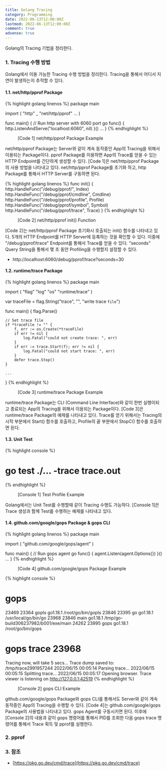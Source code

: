 ```yaml
---
title: Golang Tracing
category: Programming
date: 2022-06-13T12:00:00Z
lastmod: 2022-06-13T12:00:00Z
comment: true
adsense: true
---
```


Golang의 Tracing 기법을 정리한다.

### 1. Tracing 수행 방법

Golang에서 이용 가능한 Tracing 수행 방법을 정리한다. Tracing을 통해서 어디서 지연이 발생하는지 추적할 수 있다.

#### 1.1. net/http/pprof Package

{% highlight golang linenos %}
package main

import (
    "http"
	_ "net/http/pprof"
    ...
)

func main() {
    // Run http server with 6060 port
	go func() {
		http.ListenAndServe("localhost:6060", nil)
	}()
    ...
}
{% endhighlight %}
<figure>
<figcaption class="caption">[Code 1] net/http/pprof Package Example</figcaption>
</figure>

net/http/pprof Package는 Server와 같이 계속 동작중인 App의 Tracing을 위해서 이용되는 Package이다. pprof Package를 이용하면 App의 Trace를 얻을 수 있는 HTTP Endpoint를 간단하게 생성할 수 있다. [Code 1]은 net/http/pprof Package의 사용 방법을 나타내고 있다. net/http/pprof Package를 초기화 하고, http Package를 통해서 HTTP Server를 구동하면 된다.

{% highlight golang linenos %}
func init() {
	http.HandleFunc("/debug/pprof/", Index)
	http.HandleFunc("/debug/pprof/cmdline", Cmdline)
	http.HandleFunc("/debug/pprof/profile", Profile)
	http.HandleFunc("/debug/pprof/symbol", Symbol)
	http.HandleFunc("/debug/pprof/trace", Trace)
}
{% endhighlight %}
<figure>
<figcaption class="caption">[Code 2] net/http/pprof init() Function</figcaption>
</figure>

[Code 2]는 net/http/pprof Package 초기화시 호출되는 init() 함수를 나타내고 있다. 5개의 HTTP Endpoint를 HTTP Server에 등록하는 것을 확인할 수 있다. 이중에 "/debug/pprof/trace" Endpoint를 통해서 Trace를 얻을 수 있다. "seconds" Query String을 통해서 몇 초 동안 Profiling을 수행할지 설정할 수 있다.

* http://localhost:6060/debug/pprof/trace?seconds=30

#### 1.2. runtime/trace Package

{% highlight golang linenos %}
package main

import (
	"flag"
	"log"
	"os"
	"runtime/trace"
)

var traceFile = flag.String("trace", "", "write trace `file`")

func main() {
	flag.Parse()

	// Set trace file
	if *traceFile != "" {
		f, err := os.Create(*traceFile)
		if err != nil {
			log.Fatal("could not create trace: ", err)
		}
		if err := trace.Start(f); err != nil {
			log.Fatal("could not start trace: ", err)
		}
		defer trace.Stop()
	}

    ...
}
{% endhighlight %}
<figure>
<figcaption class="caption">[Code 3] runtime/trace Package Example</figcaption>
</figure>

runtime/trace Package는 CLI (Command Line Interface)와 같이 한번 실행이되고 종료되는 App의 Tracing을 위해서 이용되는 Package이다. [Code 3]은 runtime/trace Package의 예제를 나타내고 있다. Trace를 얻기 위해서는 Tracing의 시작 부분에서 Start() 함수를 호출하고, Profile의 끝 부분에서 StopC() 함수를 호출하면 된다.

#### 1.3. Unit Test

{% highlight console %}
# go test ./... -trace trace.out 
{% endhighlight %}
<figure>
<figcaption class="caption">[Console 1] Test Profile Example</figcaption>
</figure>

Golang에서는 Unit Test를 수행할때 같이 Tracing 수행도 가능하다. [Console 1]은 Trace 생성과 함께 Test를 수행하는 예제를 나타내고 있다.

#### 1.4. github.com/google/gops Package & gops CLI

{% highlight golang linenos %}
package main

import (
	"github.com/google/gops/agent"
)

func main() {
    // Run gops agent
	go func() {
		agent.Listen(agent.Options{})
	}()
	...
}
{% endhighlight %}
<figure>
<figcaption class="caption">[Code 4] github.com/google/gops Package Example</figcaption>
</figure>

{% highlight console %}
# gops
23469 23364 gopls  go1.18.1 /root/go/bin/gopls
23846 23395 go     go1.18.1 /usr/local/go/bin/go
23968 23846 main   go1.18.1 /tmp/go-build306237982/b001/exe/main
24262 23995 gops   go1.18.1 /root/go/bin/gops

# gops trace 23968
Tracing now, will take 5 secs...
Trace dump saved to: /tmp/trace2991957244
2022/06/15 00:05:14 Parsing trace...
2022/06/15 00:05:15 Splitting trace...
2022/06/15 00:05:17 Opening browser. Trace viewer is listening on http://127.0.0.1:42519
{% endhighlight %}
<figure>
<figcaption class="caption">[Console 2] gops CLI Example</figcaption>
</figure>

github.com/google/gops Package와 gops CLI를 통해서도 Server와 같이 계속 동작중인 App의 Tracing을 수행할 수 있다. [Code 4]는 github.com/google/gops Package의 사용법을 나타내고 있다. gops Agent를 구동시키면 된다. 이후에 [Console 2]의 내용과 같이 gops 명령어를 통해서 PID를 조회한 다음 gops trace 명령어를 통해서 Trace 획득 및 pprof를 실행한다.

### 2. pprof

### 3. 참조

* [https://pkg.go.dev/cmd/trace](https://pkg.go.dev/cmd/trace)